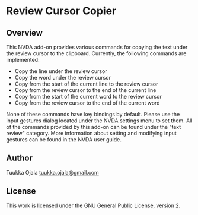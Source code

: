 # Review Cursor Copier

## Overview

This NVDA add-on provides various commands for copying the text under the review cursor to the clipboard. Currently, the following commands are implemented:

- Copy the line under the review cursor
- Copy the word under the review cursor
- Copy from the start of the current line to the review cursor
- Copy from the review cursor to the end of the current line
- Copy from the start of the current word to the review cursor
- Copy from the review cursor to the end of the current word

None of these commands have key bindings by default. Please use the input gestures dialog located under the NVDA settings menu to set them. All of the commands provided by this add-on can be found under the "text review" category. More information about setting and modifying input gestures can be found in the NVDA user guide.

## Author

Tuukka Ojala <tuukka.ojala@gmail.com>

## License

This work is licensed under the GNU General Public License, version 2.
